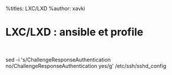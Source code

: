 %titles: LXC/LXD
%author: xavki

# LXC/LXD : ansible et profile

<br>


sed -i 's/ChallengeResponseAuthentication no/ChallengeResponseAuthentication yes/g' /etc/ssh/sshd_config
